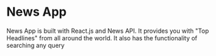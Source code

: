 # News App
News App is built with React.js and News API. It provides you with "Top Headlines" from all around the world. It also has the functionality of searching any query